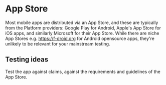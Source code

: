 # App Store
Most mobile apps are distributed via an App Store, and these are typically from the Platform providers: Google Play for Android, Apple's App Store for iOS apps, and similarly Microsoft for their App Store. While there are niche App Stores e.g. <https://f-droid.org> for Android opensource apps, they're unlikely to be relevant for your mainstream testing.
## Testing ideas
Test the app against claims, against the requirements and guidelines of the App Store. 
